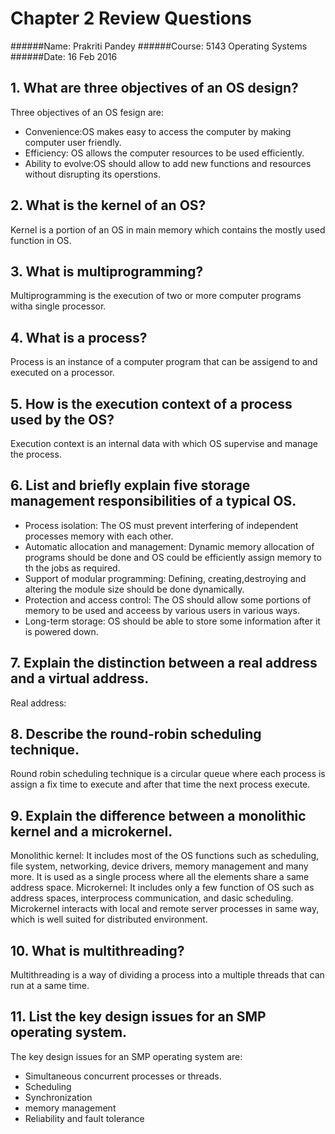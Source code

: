 # Chapter 2 Review Questions
######Name: Prakriti Pandey
######Course: 5143 Operating Systems
######Date: 16 Feb 2016 

## 1. What are three objectives of an OS design?
Three objectives of an OS fesign are:
* Convenience:OS makes easy to access the computer by making computer user friendly.
* Efficiency: OS allows the computer resources to be used efficiently.
* Ability to evolve:OS should allow to add new functions and resources without disrupting its operstions.

## 2. What is the kernel of an OS?
Kernel is a portion of an OS in main memory which contains the mostly used function in OS.

## 3. What is multiprogramming?
Multiprogramming is the execution of two or more computer programs witha single processor.

## 4. What is a process?
Process is an instance of a computer program that can be assigend to and executed on a processor.

## 5. How is the execution context of a process used by the OS?
Execution context is an internal data with which OS supervise and manage the process.

## 6. List and briefly explain five storage management responsibilities of a typical OS.
* Process isolation: The OS must prevent interfering of independent processes memory with each other.
* Automatic allocation and management: Dynamic memory allocation of programs should be done and OS could be efficiently assign memory to th
the jobs as required.
* Support of modular programming: Defining, creating,destroying and altering the module size should be done dynamically.
* Protection and access control: The OS should allow some portions of memory to be used and acceess by various users in various ways.
* Long-term storage: OS should be able to store  some information after it is powered down.

## 7. Explain the distinction between a real address and a virtual address.
Real address: 




## 8. Describe the round-robin scheduling technique.
Round robin scheduling technique is a circular queue where each process is assign a fix time to execute and after that time the next process
execute.

## 9. Explain the difference between a monolithic kernel and a microkernel.
Monolithic kernel: It includes most of the OS functions such as scheduling, file system, networking, device drivers, memory management and many more.
                    It is used as a single process where all the elements share a same address space.
Microkernel: It includes only a few function of OS such as address spaces, interprocess communication, and dasic scheduling. Microkernel interacts
with local and remote server processes in same way, which is well suited for distributed environment.

## 10. What is multithreading?
Multithreading is a way of dividing a process into a multiple threads that can run at a same time.

## 11. List the key design issues for an SMP operating system.
The key design issues for an SMP operating system are:
* Simultaneous concurrent processes or threads.
* Scheduling
* Synchronization
* memory management
* Reliability and fault tolerance

